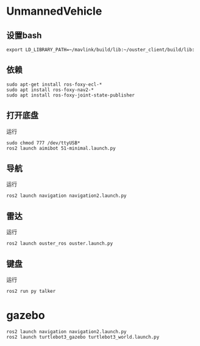 # UnmannedVehicle
## 设置bash
```
export LD_LIBRARY_PATH=~/mavlink/build/lib:~/ouster_client/build/lib:
```
## 依赖
```
sudo apt-get install ros-foxy-ecl-*
sudo apt install ros-foxy-nav2-*
sudo apt install ros-foxy-joint-state-publisher
```
## 打开底盘
运行
```
sudo chmod 777 /dev/ttyUSB*
ros2 launch aimibot 51-minimal.launch.py
```
## 导航
运行
```
ros2 launch navigation navigation2.launch.py
```
## 雷达
运行
```
ros2 launch ouster_ros ouster.launch.py
```
## 键盘
运行
```
ros2 run py talker
```

# gazebo
```
ros2 launch navigation navigation2.launch.py
ros2 launch turtlebot3_gazebo turtlebot3_world.launch.py
```
